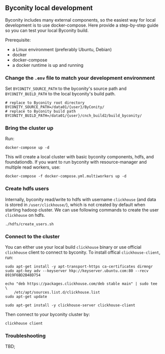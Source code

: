## Byconity local development

Byconity includes many external components, so the easiest way for local development is to use docker-compose. Here provide a step-by-step guide so you can test your local Byconity build.

Prerequisite:
- a Linux environment (preferably Ubuntu, Debian)
- docker
- docker-compose
- a docker runtime is up and running

### Change the `.env` file to match your development environment

Set `BYCONITY_SOURCE_PATH` to the byconity's source path and `BYCONITY_BUILD_PATH` to the local byconity's build path.

```
# replace to Byconity root directory
BYCONITY_SOURCE_PATH=/data01/{user}/ByConity/
# replace to Byconity build path
BYCONITY_BUILD_PATH=/data01/{user}/cnch_build2/build_byconity/
```

### Bring the cluster up

Run:

```
docker-compose up -d
```

This will create a local cluster with basic byconity components, hdfs, and foundationdb. If you want to run byconity with resource-manager and multiple read workers, use:

```
docker-compose -f docker-compose.yml.multiworkers up -d
```

### Create hdfs users
Internally, byconity read/write to hdfs with username `clickhouse` (and data is stored in `/user/clickhouse/`), which is not created by default when starting hadoop cluster. We can use following commands to create the user `clickhouse` on hdfs.

```
./hdfs/create_users.sh
```

### Connect to the cluster

You can either use your local build `clickhouse` binary or use official `clickhouse` client to connect to byconity. To install offical `clickhouse-client`, run:

```
sudo apt-get install -y apt-transport-https ca-certificates dirmngr
sudo apt-key adv --keyserver hkp://keyserver.ubuntu.com:80 --recv 8919F6BD2B48D754

echo "deb https://packages.clickhouse.com/deb stable main" | sudo tee \
    /etc/apt/sources.list.d/clickhouse.list
sudo apt-get update

sudo apt-get install -y clickhouse-server clickhouse-client
```

Then connect to your byconity cluster by:

```
clickhouse client
```

### Troubleshooting

TBD;
